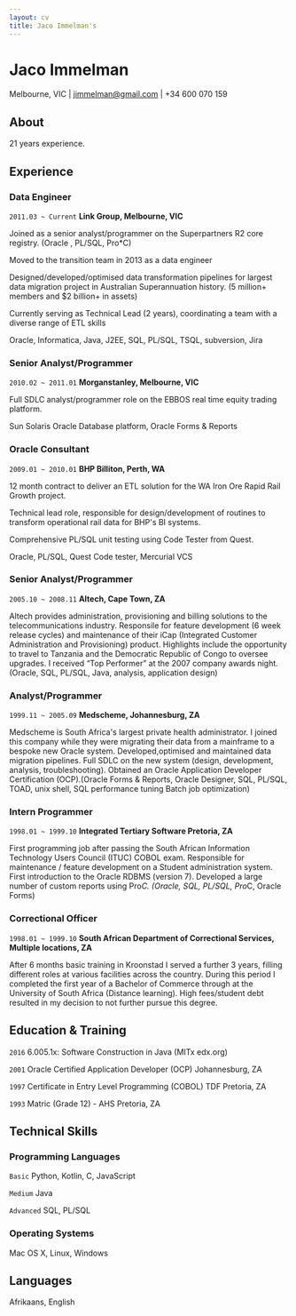 ```yaml
---
layout: cv
title: Jaco Immelman's
---
```

# Jaco Immelman
<div id="webaddress"> Melbourne, VIC | 
<a target="_blank" href="mailto:jimmelman@gmail.com"><i class="fa fa-envelope-o fa-2x"></i> jimmelman@gmail.com</a> |  <i class="fa fa-mobile fa-2x"></i> +34 600 070 159 
</div>


## About 

21 years experience.

## Experience

### Data Engineer
`2011.03 ~ Current`
__Link Group, Melbourne, VIC__ 

Joined as a senior analyst/programmer on the Superpartners R2 core registry. (Oracle , PL/SQL, Pro*C)

Moved to the transition team in 2013 as a data engineer 

Designed/developed/optimised data transformation pipelines for largest data migration project in Australian Superannuation history. (5 million+ members and $2 billion+ in assets) 

Currently serving as Technical Lead (2 years), coordinating a team with a diverse range of ETL skills

Oracle, Informatica, Java, J2EE, SQL, PL/SQL, TSQL, subversion, Jira


### Senior Analyst/Programmer
`2010.02 ~ 2011.01`
__Morganstanley, Melbourne, VIC__ 

Full SDLC analyst/programmer role on the EBBOS real time equity trading platform.
 
Sun Solaris Oracle Database platform, Oracle Forms & Reports

### Oracle Consultant
`2009.01 ~ 2010.01`
__BHP Billiton, Perth, WA__ 

12 month contract to deliver an ETL solution for the WA Iron Ore Rapid Rail Growth project.
 
Technical lead role, responsible for design/development of routines to transform operational rail data for BHP's BI systems. 

Comprehensive PL/SQL unit testing using Code Tester from Quest.

Oracle, PL/SQL, Quest Code tester, Mercurial VCS

### Senior Analyst/Programmer
`2005.10 ~ 2008.11`
__Altech, Cape Town, ZA__ 

Altech provides administration, provisioning and billing solutions to the telecommunications industry. Responsile for feature development (6 week release cycles) and maintenance of their iCap (Integrated Customer Administration and Provisioning) product. Highlights include the opportunity to travel to Tanzania and the Democratic Republic of Congo to oversee upgrades. I received “Top Performer” at the 2007 company awards night. (Oracle, SQL, PL/SQL, Java, analysis, application design)

### Analyst/Programmer
`1999.11 ~ 2005.09`
__Medscheme, Johannesburg, ZA__ 

Medscheme is South Africa's largest private health administrator. I joined this company while they were migrating their data from a mainframe to a bespoke new Oracle system. Developed,optimised and maintained data migration pipelines. Full SDLC on the new system (design, development, analysis, troubleshooting). Obtained an Oracle Application  Developer Certification (OCP).(Oracle Forms & Reports, Oracle Designer, SQL, PL/SQL, TOAD, unix shell, SQL performance tuning
Batch job optimization)

### Intern Programmer
`1998.01 ~ 1999.10`
__Integrated Tertiary Software Pretoria, ZA__ 

First programming job after passing the South African Information Technology Users Council (ITUC) COBOL exam. Responsible for maintenance / feature development on a Student administration system. First introduction to the Oracle RDBMS (version 7). Developed a large number of custom reports using Pro*C. (Oracle, SQL, PL/SQL, Pro*C, Oracle Forms)

### Correctional Officer
`1998.01 ~ 1999.10`
__South African Department of Correctional Services, Multiple locations, ZA__ 

After 6 months basic training in Kroonstad I served a further 3 years, filling different roles at various facilities across the country. During this period I completed the  first year of a Bachelor of Commerce through  at the University of South Africa (Distance learning). High fees/student debt resulted in my decision to not further pursue this degree.


## Education & Training

`2016`
6.005.1x: Software Construction in Java (MITx edx.org)

`2001`
Oracle Certified Application Developer (OCP) Johannesburg, ZA

`1997`
Certificate in Entry Level Programming (COBOL) TDF Pretoria, ZA

`1993`
Matric (Grade 12) - AHS Pretoria, ZA

## Technical Skills

### Programming Languages

`Basic`
Python, Kotlin, C, JavaScript

`Medium`
Java

`Advanced`
SQL, PL/SQL

### Operating Systems

Mac OS X, Linux, Windows

## Languages

Afrikaans, English




<!-- ### Footer

Last updated: Mar 2019 -->


